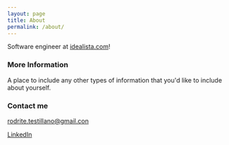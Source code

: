 ```yaml
---
layout: page
title: About
permalink: /about/
---
```


Software engineer at [idealista.com](idealista.com)!

### More Information

A place to include any other types of information that you'd like to include about yourself.

### Contact me

[rodrite.testillano@gmail.con](mailto:rodrite.testillano@gmail.con)

[LinkedIn](https://www.linkedin.com/in/rodrite)
